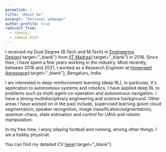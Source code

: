 ```yaml
---
permalink: /
title: "About me"
excerpt: "Personal webpage"
author_profile: true
redirect_from: 
  - /about/
  - /about.html
---
```


I received my Dual Degree (B.Tech and M.Tech) in [Engineering Design](https://ed.iitm.ac.in){:target="_blank"} from [IIT Madras](https://www.iitm.ac.in/){:target="_blank"} in 2016. Since then, I have spent a few years working in the industry. Most recently, between 2018 and 2021, I worked as a Research Engineer at [Honeywell Aerospace](https://aerospace.honeywell.com){:target="_blank"}, Bengaluru, India.

I am interested in deep reinforcement learning (deep RL), in particular, it's application to autonomous systems and robotics. I have applied deep RL to problems such as multi-agent co-operation and autonomous navigation. I have a strong multidisciplinary engineering and science background. Other areas I have worked on in the past include, supervised learning (point cloud segmentation, speaker recognition, image classification/segmentation), quantum chaos, state estimation and control for UAVs and robotic manipulation.

In my free time, I enjoy playing football and running, among other things. I am a hobby physicist.   

You can find my detailed CV [here](https://adi3e08.github.io/files/cv.pdf){:target="_blank"}.
